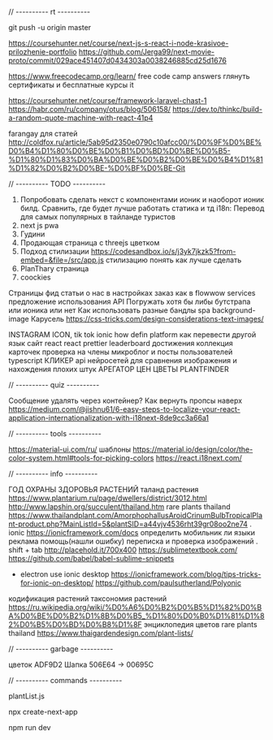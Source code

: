 // ---------- rt ----------

git push -u origin master

https://coursehunter.net/course/next-js-s-react-i-node-krasivoe-prilozhenie-portfolio
https://github.com/Jerga99/next-movie-proto/commit/029ace451407d0434303a0038246885cd25d1676

https://www.freecodecamp.org/learn/
free code camp answers
глянуть сертификаты и бесплатные курсы it

https://coursehunter.net/course/framework-laravel-chast-1
https://habr.com/ru/company/otus/blog/506158/
https://dev.to/thinkc/build-a-random-quote-machine-with-react-41p4

farangay
для статей
http://coldfox.ru/article/5ab95d2350e0790c10afcc00/%D0%9F%D0%BE%D0%B4%D1%80%D0%BE%D0%B1%D0%BD%D0%BE%D0%B5-%D1%80%D1%83%D0%BA%D0%BE%D0%B2%D0%BE%D0%B4%D1%81%D1%82%D0%B2%D0%BE-%D0%BF%D0%BE-Git

// ---------- TODO ----------

1. Попробовать сделать некст с компонентами ионик и наоборот ионик билд. Сравнить, где будет лучше работать статика и тд
i18n: Перевод для самых популярных в тайланде туристов
2. next js pwa
3. Гудини
4. Продающая страница с threejs цветком
5. Подход стилизации https://codesandbox.io/s/j3yk7jkzk5?from-embed=&file=/src/app.js
  стилизацию понять как лучше сделать
6. PlanThary страница
7. coockies

Страницы
  фид статьи
  о нас в настройках
  заказ как в flowwow
  services предложение использования API
Погружать хотя бы либы бутстрапа или ионика или нет
	Как использовать разные бандлы spa
	background-image
Карусель
https://css-tricks.com/design-considerations-text-images/

INSTAGRAM ICON, tik tok
ionic how defin platform
как перевести другой язык сайт react
react prettier
leaderboard
достижения
коллекция карточек
проверка на члены
микроблог и посты пользователей
typescript КЛИКЕР
api нейросетей для сравнения изображения и нахождения плохих штук
АРЕГАТОР ЦЕН ЦВЕТЫ
  PLANTFINDER

// ---------- quiz ----------

Сообщение удалять через контейнер?
Как вернуть пропсы наверх
https://medium.com/@jishnu61/6-easy-steps-to-localize-your-react-application-internationalization-with-i18next-8de9cc3a66a1

// ---------- tools ----------

https://material-ui.com/ru/
  шаблоны
  https://material.io/design/color/the-color-system.html#tools-for-picking-colors
https://react.i18next.com/

// ---------- info ----------

ГОД ОХРАНЫ ЗДОРОВЬЯ РАСТЕНИЙ
таланд растения
https://www.plantarium.ru/page/dwellers/district/3012.html
http://www.lapshin.org/succulent/thailand.htm
rare plants thailand
https://www.thailandplant.com/AmorphophallusAroidCrinumBulbTropicalPlant-product.php?MainListId=5&plantSID=a44vjv4536rht39gr08oo2ne74
.
ionic
  https://ionicframework.com/docs
  определить мобильник ли
языки реклама
помощь(нашли ошибку) переписка и проверка изображений 
.
shift + tab
http://placehold.it/700x400
https://sublimetextbook.com/
https://github.com/babel/babel-sublime-snippets

+ electron use
ionic desktop
https://ionicframework.com/blog/tips-tricks-for-ionic-on-desktop/
https://github.com/paulsutherland/Polyonic

кодификация растений
таксономия растений
https://ru.wikipedia.org/wiki/%D0%A6%D0%B2%D0%B5%D1%82%D0%BA%D0%BE%D0%B2%D1%8B%D0%B5_%D1%80%D0%B0%D1%81%D1%82%D0%B5%D0%BD%D0%B8%D1%8F
энциклопедия цветов
rare plants thailand
  https://www.thaigardendesign.com/plant-lists/

// ---------- garbage ----------

  цветок
  ADF9D2
  Шапка
  506E64 -> 00695C

// ---------- commands ----------

plantList.js

npx create-next-app

npm run dev